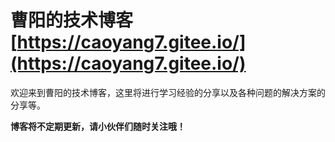 # 曹阳的技术博客 [https://caoyang7.gitee.io/](https://caoyang7.gitee.io/)

欢迎来到曹阳的技术博客，这里将进行学习经验的分享以及各种问题的解决方案的分享等。

**博客将不定期更新，请小伙伴们随时关注哦！**


